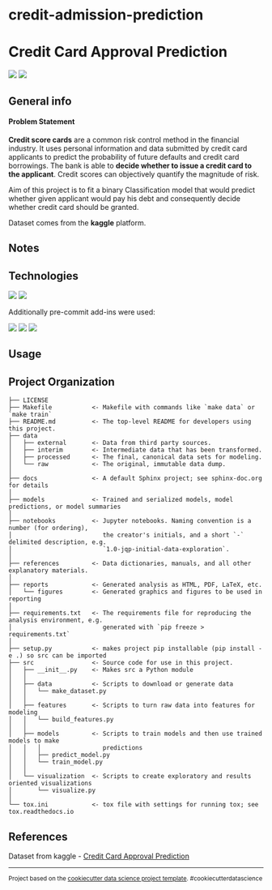# credit-admission-prediction
# Credit Card Approval Prediction
<p align="left">
    <a alt="EDA">
        <img src="https://img.shields.io/badge/%20-EDA%20-orange" /></a>
    <a alt="Clustering">
        <img src="https://img.shields.io/badge/%20-Classification%20-orange" /></a>
</p>

## General info

#### Problem Statement
**Credit score cards** are a common risk control method in the financial industry. It uses personal information and data submitted by credit card applicants to predict the probability of future defaults and credit card borrowings. The bank is able to **decide whether to issue a credit card to the applicant**. Credit scores can objectively quantify the magnitude of risk.

Aim of this project is to fit a binary Classification model that would predict whether given applicant would pay his debt and consequently decide whether credit card should be granted.

Dataset comes from the **kaggle** platform.

## Notes

## Technologies

<p align="left">
    <a alt="Jupyter Notebook">
        <img src="https://img.shields.io/badge/%20-Jupyter%20Notebook%20-blue" /></a>
    <a alt="python">
        <img src="https://img.shields.io/badge/%20-python%20-blue" /></a>
</p>

Additionally pre-commit add-ins were used:
<p align="left">
    <a alt="flake8">
        <img src="https://img.shields.io/badge/%20-flake8%20-steelblue" /></a>
    <a alt="isort">
        <img src="https://img.shields.io/badge/%20-isort%20-steelblue" /></a>
    <a alt="interrogate">
        <img src="https://img.shields.io/badge/%20-interrogate%20-steelblue" /></a>
</p>


## Usage

## Project Organization

    ├── LICENSE
    ├── Makefile           <- Makefile with commands like `make data` or `make train`
    ├── README.md          <- The top-level README for developers using this project.
    ├── data
    │   ├── external       <- Data from third party sources.
    │   ├── interim        <- Intermediate data that has been transformed.
    │   ├── processed      <- The final, canonical data sets for modeling.
    │   └── raw            <- The original, immutable data dump.
    │
    ├── docs               <- A default Sphinx project; see sphinx-doc.org for details
    │
    ├── models             <- Trained and serialized models, model predictions, or model summaries
    │
    ├── notebooks          <- Jupyter notebooks. Naming convention is a number (for ordering),
    │                         the creator's initials, and a short `-` delimited description, e.g.
    │                         `1.0-jqp-initial-data-exploration`.
    │
    ├── references         <- Data dictionaries, manuals, and all other explanatory materials.
    │
    ├── reports            <- Generated analysis as HTML, PDF, LaTeX, etc.
    │   └── figures        <- Generated graphics and figures to be used in reporting
    │
    ├── requirements.txt   <- The requirements file for reproducing the analysis environment, e.g.
    │                         generated with `pip freeze > requirements.txt`
    │
    ├── setup.py           <- makes project pip installable (pip install -e .) so src can be imported
    ├── src                <- Source code for use in this project.
    │   ├── __init__.py    <- Makes src a Python module
    │   │
    │   ├── data           <- Scripts to download or generate data
    │   │   └── make_dataset.py
    │   │
    │   ├── features       <- Scripts to turn raw data into features for modeling
    │   │   └── build_features.py
    │   │
    │   ├── models         <- Scripts to train models and then use trained models to make
    │   │   │                 predictions
    │   │   ├── predict_model.py
    │   │   └── train_model.py
    │   │
    │   └── visualization  <- Scripts to create exploratory and results oriented visualizations
    │       └── visualize.py
    │
    └── tox.ini            <- tox file with settings for running tox; see tox.readthedocs.io


## References

Dataset from kaggle - [Credit Card Approval Prediction](https://www.kaggle.com/datasets/rikdifos/credit-card-approval-prediction)

--------

<p><small>Project based on the <a target="_blank" href="https://drivendata.github.io/cookiecutter-data-science/">cookiecutter data science project template</a>. #cookiecutterdatascience</small></p>
